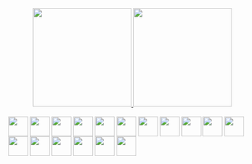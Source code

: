 <div align="center">
  <a href="https://github.com/PedroFlaminio">
  <img height="200em" src="https://github-readme-stats.vercel.app/api?username=PedroFlaminio&show_icons=true&include_all_commits=true&count_private=true&theme=dracula"/>
    <a />
    <img height="200em" src="https://github-readme-stats.vercel.app/api/top-langs/?username=PedroFlaminio&layout=compact&langs_count=7&count_private=true&theme=dracula"/>
</div>  
  <div style="display: inline_block"><br>
  <img align="center" height="40" width="40" src="https://cdn.jsdelivr.net/gh/devicons/devicon/icons/html5/html5-original-wordmark.svg" />
  <img align="center" height="40" width="40" src="https://cdn.jsdelivr.net/gh/devicons/devicon/icons/css3/css3-original-wordmark.svg" />
  <img align="center" height="40" width="40" src="https://cdn.jsdelivr.net/gh/devicons/devicon/icons/csharp/csharp-original.svg" />
  <img align="center" height="40" width="40" src="https://cdn.jsdelivr.net/gh/devicons/devicon/icons/dotnetcore/dotnetcore-original.svg" />          
  <img align="center" height="40" width="40" src="https://cdn.jsdelivr.net/gh/devicons/devicon/icons/docker/docker-original.svg" />  
  <img align="center" height="40" width="40" src="https://cdn.jsdelivr.net/gh/devicons/devicon/icons/git/git-original.svg" />          
  <img align="center" height="40" width="40" src="https://cdn.jsdelivr.net/gh/devicons/devicon/icons/github/github-original.svg" />          
  <img align="center" height="40" width="40" src="https://cdn.jsdelivr.net/gh/devicons/devicon/icons/gradle/gradle-plain.svg" />          
  <img align="center" height="40" width="40" src="https://cdn.jsdelivr.net/gh/devicons/devicon/icons/heroku/heroku-original.svg" />
  <img align="center" height="40" width="40" src="https://cdn.jsdelivr.net/gh/devicons/devicon/icons/javascript/javascript-original.svg" />          
  <img align="center" height="40" width="40" src="https://cdn.jsdelivr.net/gh/devicons/devicon/icons/java/java-original.svg" />
  <img align="center" height="40" width="40" src="https://cdn.jsdelivr.net/gh/devicons/devicon/icons/mysql/mysql-original-wordmark.svg" />
  <img align="center" height="40" width="40" src="https://cdn.jsdelivr.net/gh/devicons/devicon/icons/postgresql/postgresql-original.svg" />
  <img align="center" height="40" width="40" src="https://cdn.jsdelivr.net/gh/devicons/devicon/icons/react/react-original.svg" />        
  <img align="center" height="40" width="40" src="https://cdn.jsdelivr.net/gh/devicons/devicon/icons/sass/sass-original.svg" />       
  <img align="center" height="40" width="40" src="https://cdn.jsdelivr.net/gh/devicons/devicon/icons/typescript/typescript-original.svg" />     
  <img align="center" height="40" width="40" src="https://cdn.jsdelivr.net/gh/devicons/devicon/icons/xamarin/xamarin-original.svg" />    
</div>
